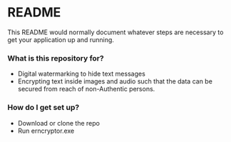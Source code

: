 # README #

This README would normally document whatever steps are necessary to get your application up and running.

### What is this repository for? ###
* Digital watermarking to hide text messages
* Encrypting text inside images and audio such that the data can be secured from reach of non-Authentic persons.

### How do I get set up? ###
* Download or clone the repo
* Run erncryptor.exe

